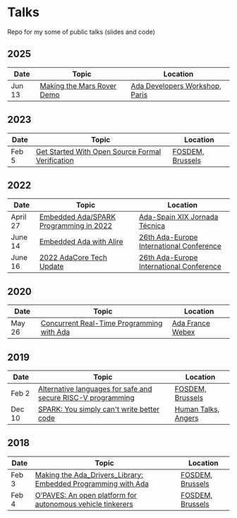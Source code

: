 # Talks
Repo for my some of public talks (slides and code)

## 2025

| Date | Topic | Location |
| ---- | ----- | -------- |
|Jun 13|[Making the Mars Rover Demo](slides/making_the_mars_rover_demo.slides.pdf)|[Ada Developers Workshop, Paris](https://www.ada-europe.org/conference2025/workshop_adadev.html)

## 2023

| Date | Topic | Location |
| ---- | ----- | -------- |
|Feb 5|[Get Started With Open Source Formal Verification](slides/get_started_with_open_source_formal_verification.slides.pdf)|[FOSDEM, Brussels](https://fosdem.org/2023/schedule/event/open_source_formal_verification/)

## 2022

| Date | Topic | Location |
| ---- | ----- | -------- |
|April 27|[Embedded Ada/SPARK Programming in 2022 ](slides/embedded_ada_spark_in_2022.slides.pdf)|[Ada-Spain XIX Jornada Técnica](http://www.adaspain.org/jornadas/jtas-xix-info)
|June 14|[Embedded Ada with Alire](slides/embedded_ada_with_alire.slides.pdf)|[26th Ada-Europe International Conference](http://www.ada-europe.org/conference2022/)
|June 16|[2022 AdaCore Tech Update](slides/Ada-Europe%202022%20AdaCore%20Tech%20Update.pdf)|[26th Ada-Europe International Conference](http://www.ada-europe.org/conference2022/)

## 2020

| Date | Topic | Location |
| ---- | ----- | -------- |
|May 26|[Concurrent Real-Time Programming with Ada](slides/concurrent_real-time_programming.slides.pdf)|[Ada France Webex](https://www.ada-france.org)


## 2019

| Date | Topic | Location |
| ---- | ----- | -------- |
|Feb 2|[Alternative languages for safe and secure RISC-V programming](slides/alternative_languages_for_safe_secure_RISCV.slides.pdf)|[FOSDEM, Brussels](https://fosdem.org/2019/schedule/event/riscvadaspark/)
|Dec 10|[SPARK: You simply can't write better code](slides/SPARK_you_simply_cant_write_better_code.slides.pdf)|[Human Talks, Angers](https://humantalks.com/cities/angers)|

## 2018

| Date | Topic | Location |
| ---- | ----- | -------- |
|Feb 3|[Making the Ada_Drivers_Library: Embedded Programming with Ada](slides/making_the_ada_drivers_library.slides.pdf)|[FOSDEM, Brussels](https://fosdem.org/2018/schedule/event/ada_drivers/)
|Feb 4|[O’PAVES: An open platform for autonomous vehicle tinkerers](slides/OPAVES_open_platform_for_autonomous_vehicle_tinkerers.slides.pdf)|[FOSDEM, Brussels](https://fosdem.org/2018/schedule/event/open_autonomous_vehicles/)
